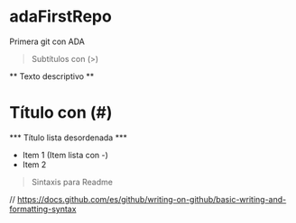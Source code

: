 # adaFirstRepo
Primera git con ADA

> Subtítulos con (>)

** Texto descriptivo **

# Título con (#)

*** Título lista desordenada ***
- Item 1 (Item lista con -)
- Item 2

> Sintaxis para Readme

// https://docs.github.com/es/github/writing-on-github/basic-writing-and-formatting-syntax

